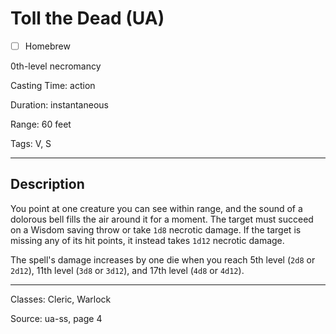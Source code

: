 # Toll the Dead (UA)

- [ ] Homebrew

0th-level necromancy

Casting Time: action

Duration: instantaneous

Range: 60 feet

Tags: V, S

---

## Description
You point at one creature you can see within range, and the sound of a dolorous bell fills the air around it for a moment. The target must succeed on a Wisdom saving throw or take `1d8` necrotic damage. If the target is missing any of its hit points, it instead takes `1d12` necrotic damage.

The spell's damage increases by one die when you reach 5th level (`2d8` or `2d12`), 11th level (`3d8` or `3d12`), and 17th level (`4d8` or `4d12`).

---

Classes: Cleric, Warlock

Source: ua-ss, page 4
